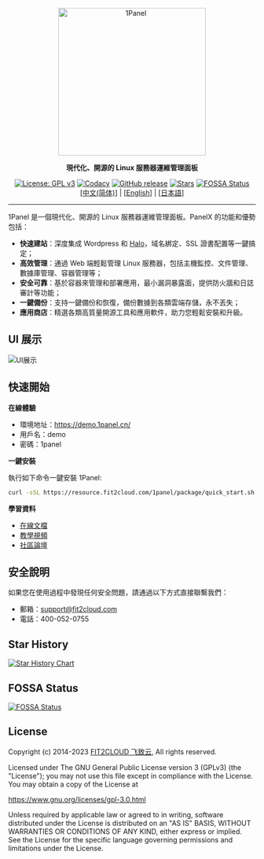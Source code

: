 <p align="center"><a href="https://1panel.cn"><img src="http://1panel.oss-cn-hangzhou.aliyuncs.com/img/1panel-logo.png" alt="1Panel" width="300" /></a></p>
<p align="center"><b>現代化、開源的 Linux 服務器運維管理面板</b></p>
<p align="center">
  <a href="https://www.gnu.org/licenses/gpl-3.0.html"><img src="https://shields.io/github/license/1Panel-dev/1Panel?color=%231890FF" alt="License: GPL v3"></a>
  <a href="https://app.codacy.com/gh/1Panel-dev/1Panel?utm_source=github.com&utm_medium=referral&utm_content=1Panel-dev/1Panel&utm_campaign=Badge_Grade_Dashboard"><img src="https://app.codacy.com/project/badge/Grade/da67574fd82b473992781d1386b937ef" alt="Codacy"></a>
  <a href="https://github.com/1Panel-dev/1Panel/releases"><img src="https://img.shields.io/github/v/release/1Panel-dev/1Panel" alt="GitHub release"></a>
  <a href="https://github.com/1Panel-dev/1Panel"><img src="https://img.shields.io/github/stars/1Panel-dev/1Panel?color=%231890FF&style=flat-square" alt="Stars"></a>
  <a href="https://app.fossa.com/projects/git%2Bgithub.com%2F1Panel-dev%2F1Panel?ref=badge_shield"><img src="https://app.fossa.com/api/projects/git%2Bgithub.com%2F1Panel-dev%2F1Panel.svg?type=shield" alt="FOSSA Status"></a><br>
  [<a href="../README.md">中文(简体)</a>] | [<a href="README_EN.md">English</a>] | [<a href="README_JP.md">日本語</a>]
</p>

------------------------------

1Panel 是一個現代化、開源的 Linux 服務器運維管理面板。PanelX 的功能和優勢包括：

- **快速建站**：深度集成 Wordpress 和 [Halo](https://github.com/halo-dev/halo/)，域名綁定、SSL 證書配置等一鍵搞定；
- **高效管理**：通過 Web 端輕鬆管理 Linux 服務器，包括主機監控、文件管理、數據庫管理、容器管理等；
- **安全可靠**：基於容器來管理和部署應用，最小漏洞暴露面，提供防火牆和日誌審計等功能；
- **一鍵備份**：支持一鍵備份和恢復，備份數據到各類雲端存儲，永不丟失；
- **應用商店**：精選各類高質量開源工具和應用軟件，助力您輕鬆安裝和升級。

## UI 展示

![UI展示](https://resource.fit2cloud.com/1panel/img/overview.png)

## 快速開始

**在線體驗**

- 環境地址：<https://demo.1panel.cn/>
- 用戶名：demo
- 密碼：1panel

**一鍵安裝**

執行如下命令一鍵安裝 1Panel:

```sh
curl -sSL https://resource.fit2cloud.com/1panel/package/quick_start.sh -o quick_start.sh && sudo bash quick_start.sh
```

**學習資料**

- [在線文檔](https://1panel.cn/docs/)
- [教學視頻](https://space.bilibili.com/510493147/channel/collectiondetail?sid=1199760)
- [社區論壇](https://bbs.fit2cloud.com/c/1p/7)

## 安全說明

如果您在使用過程中發現任何安全問題，請通過以下方式直接聯繫我們：

- 郵箱：support@fit2cloud.com
- 電話：400-052-0755

## Star History

[![Star History Chart](https://api.star-history.com/svg?repos=1Panel-dev/1Panel&type=Date)](https://star-history.com/#1Panel-dev/1Panel&Date)

## FOSSA Status

[![FOSSA Status](https://app.fossa.com/api/projects/git%2Bgithub.com%2F1Panel-dev%2F1Panel.svg?type=large)](https://app.fossa.com/projects/git%2Bgithub.com%2F1Panel-dev%2F1Panel?ref=badge_large)

## License

Copyright (c) 2014-2023 [FIT2CLOUD 飞致云](https://fit2cloud.com/), All rights reserved.

Licensed under The GNU General Public License version 3 (GPLv3)  (the "License"); you may not use this file except in compliance with the License. You may obtain a copy of the License at

<https://www.gnu.org/licenses/gpl-3.0.html>

Unless required by applicable law or agreed to in writing, software distributed under the License is distributed on an "AS IS" BASIS, WITHOUT WARRANTIES OR CONDITIONS OF ANY KIND, either express or implied. See the License for the specific language governing permissions and limitations under the License.
